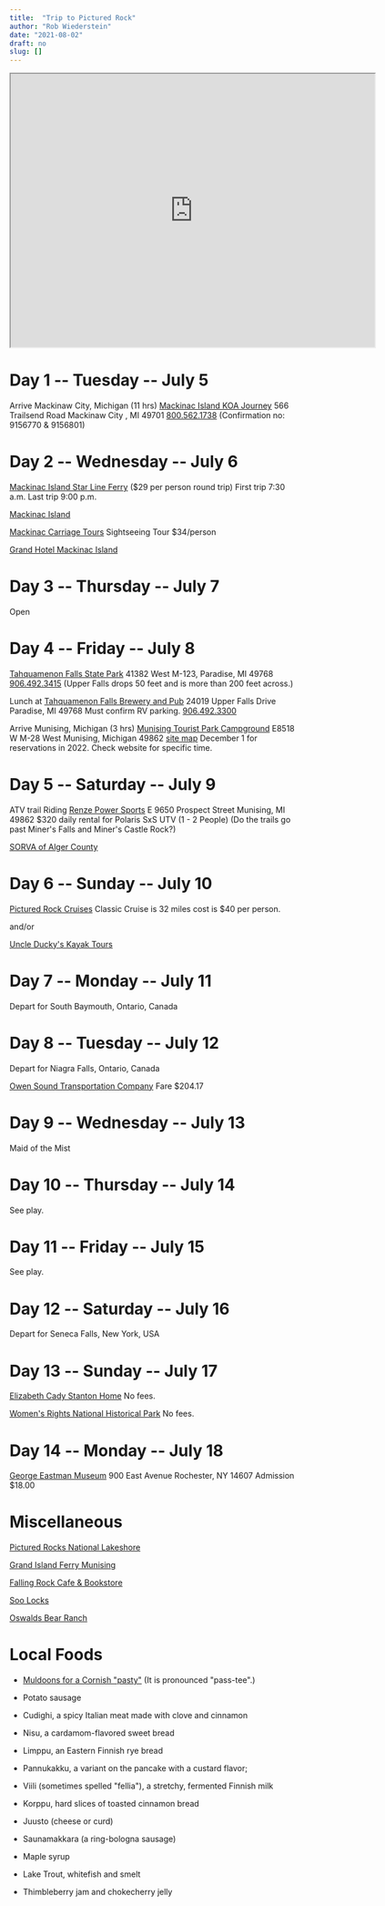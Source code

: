 ```yaml
---
title:  "Trip to Pictured Rock"
author: "Rob Wiederstein"
date: "2021-08-02"
draft: no
slug: []
---
```


<iframe src="https://www.google.com/maps/d/u/0/embed?mid=1b4lFZOBHLMAjQbYETB0RcniQNLitRD7T" width="640" height="480"></iframe>

# Day 1 -- Tuesday -- July 5

Arrive Mackinaw City, Michigan (11 hrs)
[Mackinac Island KOA Journey](https://koa.com/campgrounds/mackinaw-city/)
566 Trailsend Road
Mackinaw City , MI 49701
<a href="tel:+8005621738">800.562.1738</a>
(Confirmation no: 9156770 & 9156801)

# Day 2 -- Wednesday -- July 6
[Mackinac Island Star Line Ferry](https://www.mackinacferry.com)
($29 per person round trip)
First trip 7:30 a.m. Last trip 9:00 p.m.

[Mackinac Island](https://www.mackinacisland.org)

[Mackinac Carriage Tours](https://www.mict.com/contact.html)
Sightseeing Tour $34/person

[Grand Hotel Mackinac Island](https://www.grandhotel.com)

# Day 3 -- Thursday -- July 7

Open

# Day 4 -- Friday -- July 8

[Tahquamenon Falls State Park](https://www2.dnr.state.mi.us/ParksandTrails/Details.aspx?id=428&type=SPRK)
41382 West M-123,
Paradise, MI 49768
<a href="tel:+9064923415">906.492.3415</a>
(Upper Falls drops 50 feet and is more than 200 feet across.)

Lunch at
[Tahquamenon Falls Brewery and Pub](https://www.tahquamenonfallsbrewery.com/index.php?page=Home)
24019 Upper Falls Drive
Paradise, MI 49768
Must confirm RV parking.
<a href="tel:+9064923415">906.492.3300</a>

Arrive Munising, Michigan (3 hrs)
[Munising Tourist Park Campground](https://munisingtouristpark.com)
E8518 W M-28 West
Munising, Michigan 49862
[site map](https://munisingtouristpark.com/reservations-2/)
December 1 for reservations in 2022.  Check website for specific time.

# Day 5 -- Saturday -- July 9

ATV trail Riding
[Renze Power Sports](https://www.renzepower.com/rent-our-vehicles-atvs-boats-utvs-snowmobiles-dealership--atv-rentals)
E 9650 Prospect Street
Munising, MI 49862
$320 daily rental for Polaris SxS UTV (1 - 2 People)
(Do the trails go past Miner's Falls and Miner's Castle Rock?)

[SORVA of Alger County](https://www.algersorva.com)


# Day 6 -- Sunday -- July 10

[Pictured Rock Cruises](https://picturedrocks.com)
Classic Cruise is 32 miles cost is $40 per person.

and/or

[Uncle Ducky's Kayak Tours](https://www.paddlingmichigan.com/kayaking-tours/)

# Day 7 -- Monday -- July 11

Depart for South Baymouth, Ontario, Canada

# Day 8 -- Tuesday -- July 12

Depart for  Niagra Falls, Ontario, Canada

[Owen Sound Transportation Company](https://www.ontarioferries.com/ms-chi-cheemaun/)
Fare $204.17

# Day 9 -- Wednesday -- July 13

Maid of the Mist

# Day 10 -- Thursday -- July 14

See play.

# Day 11 -- Friday -- July 15

See play.

# Day 12 -- Saturday -- July 16

Depart for Seneca Falls, New York, USA

# Day 13 -- Sunday -- July 17

[Elizabeth Cady Stanton Home](https://www.nps.gov/wori/learn/historyculture/elizabeth-cady-stanton-house.htm)
No fees.

[Women's Rights National Historical Park](https://www.nps.gov/wori/index.htm)
No fees.

# Day 14 -- Monday -- July 18

[George Eastman Museum](https://www.eastman.org)
900 East Avenue
Rochester, NY 14607
Admission $18.00


# Miscellaneous

[Pictured Rocks National Lakeshore](https://www.nps.gov/piro/index.htm)

[Grand Island Ferry Munising](https://www.michigan.org/property/grand-island-ferry)

[Falling Rock Cafe & Bookstore](https://fallingrockcafe.com)

[Soo Locks](https://www.saultstemarie.com/attractions/soo-locks/)

[Oswalds Bear Ranch](https://www.oswaldsbearranch.com)

# Local Foods

- [Muldoons for a Cornish "pasty"](https://www.muldoonspasties.com) (It is pronounced "pass-tee".)

- Potato sausage

- Cudighi, a spicy Italian meat made with clove and cinnamon

- Nisu, a cardamom-flavored sweet bread

- Limppu, an Eastern Finnish rye bread

- Pannukakku, a variant on the pancake with a custard flavor;

- Viili (sometimes spelled "fellia"), a stretchy, fermented Finnish milk

- Korppu, hard slices of toasted cinnamon bread

- Juusto (cheese or curd)

- Saunamakkara (a ring-bologna sausage)

- Maple syrup

- Lake Trout, whitefish and smelt

- Thimbleberry jam and chokecherry jelly
